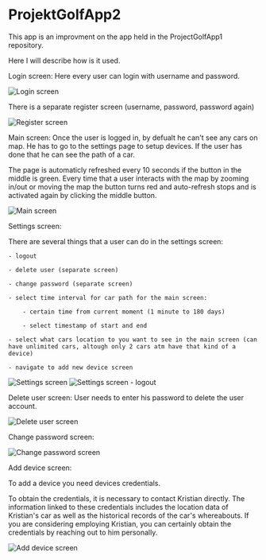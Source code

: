 # ProjektGolfApp2

This app is an improvment on the app held in the ProjectGolfApp1 repository.

Here I will describe how is it used.

Login screen:
Here every user can login with username and password.

![Login screen](/screenshots/PG2_login.jpg)

There is a separate register screen (username, password, password again)

![Register screen](/screenshots/PG2_register.jpg)

Main screen:
Once the user is logged in, by defualt he can't see any cars on map. He has to go to the settings page to setup devices.
If the user has done that he can see the path of a car.

The page is automaticly refreshed every 10 seconds if the button in the middle is green.
Every time that a user interacts with the map by zooming in/out or moving the map the button turns red and auto-refresh stops and is activated again by clicking the middle button.

![Main screen](/screenshots/PG2_main.jpg)


Settings screen:

There are several things that a user can do in the settings screen:

    - logout
    
    - delete user (separate screen)
   
    - change password (separate screen)
    
    - select time interval for car path for the main screen:
    
        - certain time from current moment (1 minute to 180 days)
        
        - select timestamp of start and end
   
    - select what cars location to you want to see in the main screen (can have unlimited cars, altough only 2 cars atm have that kind of a device)
    
    - navigate to add new device screen    

![Settings screen](/screenshots/PG2_settings.jpg)
![Settings screen - logout](/screenshots/PG2_logout.jpg)


Delete user screen:
User needs to enter his password to delete the user account.

![Delete user screen](/screenshots/PG2_deleteUser.jpg)


Change password screen:

![Change password screen](/screenshots/PG2_chPASS.jpg)


Add device screen:

To add a device you need devices credentials.

To obtain the credentials, it is necessary to contact Kristian directly.
The information linked to these credentials includes the location data of Kristian's car as well as the historical records of the car's whereabouts.
If you are considering employing Kristian, you can certainly obtain the credentials by reaching out to him personally.

![Add device screen](/screenshots/PG2_addDevice.jpg)



